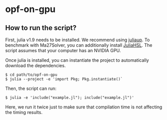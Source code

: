 # opf-on-gpu

## How to run the script?
First, julia v1.9 needs to be installed. We recommend using [juliaup](https://github.com/JuliaLang/juliaup). To benchmark with Ma27Solver, you can additionally install [JuliaHSL](https://www.hsl.rl.ac.uk/hsl2023/index.html). The script assumes that your computer has an NVIDIA GPU.

Once julia is installed, you can instantiate the project to automatically download the dependencies.
```
$ cd path/to/opf-on-gpu
$ julia --project -e 'import Pkg; Pkg.instantiate()`
```
Then, the script can run:
```
$ julia -e 'include("example.jl"); include("example.jl")' 
```
Here, we run it twice just to make sure that compilation time is not affecting the timing results.
